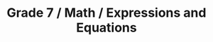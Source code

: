 ---
title: "Grade 7 / Math / Expressions and Equations"
subject: "math"
grade: "7"
area: "ee"
next_steps:
  - instructions: "With your student, discuss how you would compare the prices of similar products with unit prices while shopping."
  - instructions: "With your student, express percentage increases in different but equivalent forms; for example, a 7% increase in m is 1.07m or m(1 + 0.07)."
  - instructions: "With your student, discuss why you would rewrite expressions in different forms; for example, to visualize percentage increases."
  - instructions: "With your student, use known shapes to estimate the volume of a plastic bottle; interpret the slope and intercept of the line of best fit for the graph of time spent studying and math grades."
---
